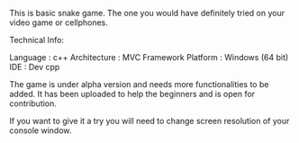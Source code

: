 This is basic snake game. The one you would have definitely tried on your video game or cellphones.

Technical Info:

Language     :  c++
Architecture  :  MVC  Framework
Platform        :  Windows (64 bit)
IDE                :  Dev cpp

The game is under alpha version and needs more functionalities to be added. It has been uploaded to help the beginners and is open for contribution.

If you want to give it a try you will need to change screen resolution of your console window.